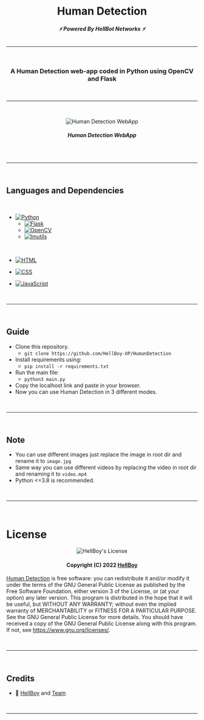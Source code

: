 <h1 align="center">
  <b>Human Detection</b>
</h1>


<h6 align="center">
  <b>⚡ Powered By HellBot Networks ⚡</b>
</h6>

---

<br />
<h3 align="center">
  <b>A Human Detection web-app coded in Python using OpenCV and Flask</b>
</h3>
<br />

---

<br />
<p align="center">
  <img src="https://te.legra.ph/file/94fabaacad959e92979c2.png" alt="Human Detection WebApp">
</p>
<h6 align="center">
  <b>Human Detection WebApp</b>
</h6>
<br />

---

<br />

## Languages and Dependencies
<br />

- [![Python](https://img.shields.io/badge/Python-3.8.0+-black?style=for-the-badge&logo=python)](https://www.python.org/)
    - [![Flask](https://img.shields.io/badge/Flask-2.2.2-black?style=for-the-badge&logo=flask)](https://flask.palletsprojects.com/en/2.2.x/)
    - [![OpenCV](https://img.shields.io/badge/OpenCV-4.6.0-black?style=for-the-badge&logo=opencv)](https://docs.opencv.org/4.x/index.html)
    - [![Imutils](https://img.shields.io/badge/Imutils-0.5.4-black?style=for-the-badge&logo=slickpic)](https://github.com/PyImageSearch/imutils)

<br />

- [![HTML](https://img.shields.io/badge/HTML-5.1-black?style=for-the-badge&logo=html5)](https://html5.org/)

- [![CSS](https://img.shields.io/badge/CSS-lvl.3-black?style=for-the-badge&logo=css3)](https://devdocs.io/css/)

- [![JavaScript](https://img.shields.io/badge/JavaScript-ES2022-black?style=for-the-badge&logo=javascript)](https://www.javascript.com/)

<br />

---

<br />

## Guide
- Clone this repository.
    - `git clone https://github.com/HellBoy-OP/HumanDetection`
- Install requirements using:
    - `pip install -r requirements.txt`
- Run the main file:
    - `python3 main.py`
- Copy the localhost link and paste in your browser.
- Now you can use Human Detection in 3 different modes.

<br />

---

<br />

## Note
- You can use different images just replace the image in root dir and rename it to `image.jpg`
- Same way you can use different videos by replacing the video in root dir and renaming it to `video.mp4`
- Python <=3.8 is recommended.

<br />

---

<br />

# License

<p align="center">
    <img src="https://www.gnu.org/graphics/gplv3-or-later.png" alt="HellBoy's License">
</p>

<h4 align="center">
    Copyright (C) 2022 <a href="https://github.com/HellBoy-OP">HellBoy</a>
</h4>

[Human Detection](https://github.com/HellBoy-OP/HumanDetection) is free software: you can redistribute it and/or modify
it under the terms of the GNU General Public License as published by
the Free Software Foundation, either version 3 of the License, or
(at your option) any later version.
This program is distributed in the hope that it will be useful,
but WITHOUT ANY WARRANTY; without even the implied warranty of
MERCHANTABILITY or FITNESS FOR A PARTICULAR PURPOSE.  See the
GNU General Public License for more details.
You should have received a copy of the GNU General Public License
along with this program. If not, see <https://www.gnu.org/licenses/>.

<br />

---

<br />

## Credits
- 💖 [HellBoy](https://github.com/HellBoy-OP) and [Team](https://github.com/The-HellBot)

<br />

---
